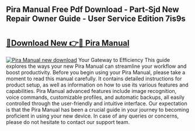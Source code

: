 ## Pira Manual Free Pdf Download - Part-Sjd New Repair Owner Guide - User Service Edition 7is9s

# <h2><a href="http://cf21934.oget.top/?id=Pira+Manual">🔗Download New 👉🔴 Pira Manual</a></h2>

[![Pira Manual new download](https://i.imgur.com/5g1atiW.png)](http://cf21934.oget.top/?id=Pira+Manual)
Your Gateway to Efficiency This guide explores the ways your new Pira Manual can streamline your workflow and boost productivity. Before you begin using your Pira Manual, please take a moment to read this manual carefully. It contains detailed instructions for product setup, as well as information on how to use its various features and capabilities. Pira Manual advanced features include image recognition, voice commands, customizable profiles, and automatic backups, all easily controlled through the user-friendly and intuitive interface. Our expectation is that the Pira Manual has been a crucial guide in your journey to becoming proficient in using your new device. In case of any queries or concerns, please do not hesitate to contact our support team.
